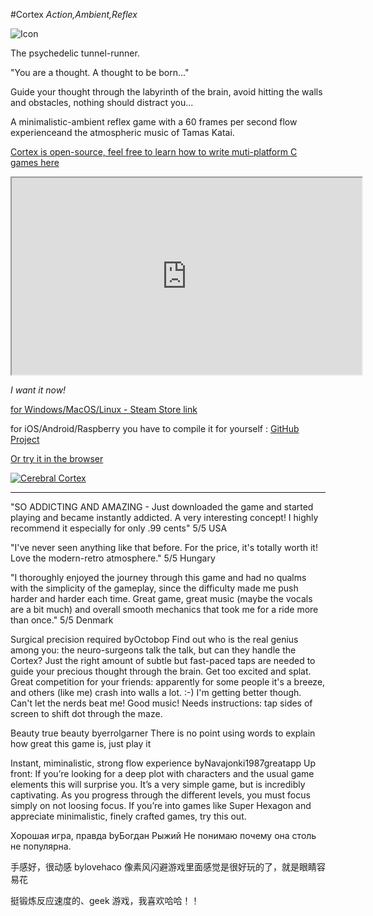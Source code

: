 #Cortex
_Action,Ambient,Reflex_

![Icon](/images/cortex_icon.png)

The psychedelic tunnel-runner.

"You are a thought. A thought to be born..."

Guide your thought through the labyrinth of the brain, avoid hitting the walls and obstacles, nothing should distract you...

A minimalistic-ambient reflex game with a 60 frames per second flow experienceand the atmospheric music of Tamas Katai.

<a href="https://github.com/milgra/cortex" target="_blank">Cortex is open-source, feel free to learn how to write muti-platform C games here</a> 

<iframe width="560" height="315" src="https://www.youtube.com/embed/aHDo_f014rc" allow="accelerometer; autoplay; encrypted-media; gyroscope; picture-in-picture; fullscreen"></iframe>

_I want it now!_

<a href="https://store.steampowered.com/app/998820/Cortex/" target="_blank">for Windows/MacOS/Linux - Steam Store link</a>

for iOS/Android/Raspberry you have to compile it for yourself : [GitHub Project](https://github.com/milgra/cortex)

[Or try it in the browser](downloads/cortex/index.html)

<a href="https://www.indiedb.com/games/cerebral-cortex" title="View Cerebral Cortex on Indie DB" target="_blank"><img src="https://button.indiedb.com/popularity/medium/games/69671.png" alt="Cerebral Cortex" /></a>

---

"SO ADDICTING AND AMAZING - Just downloaded the game and started playing and became instantly addicted. A very interesting concept! I highly recommend it especially for only .99 cents" 5/5 USA

"I've never seen anything like that before. For the price, it's totally worth it! Love the modern-retro atmosphere." 5/5 Hungary

"I thoroughly enjoyed the journey through this game and had no qualms with the simplicity of the gameplay, since the difficulty made me push harder and harder each time. Great game, great music (maybe the vocals are a bit much) and overall smooth mechanics that took me for a ride more than once." 5/5 Denmark

Surgical precision required
byOctobop
Find out who is the real genius among you: the neuro-surgeons talk the talk, but can they handle the Cortex? Just the right amount of subtle but fast-paced taps are needed to guide your precious thought through the brain. Get too excited and splat. Great competition for your friends: apparently for some people it's a breeze, and others (like me) crash into walls a lot. :-) I'm getting better though. Can't let the nerds beat me! Good music! Needs instructions: tap sides of screen to shift dot through the maze.

Beauty true beauty
byerrolgarner
There is no point using words to explain how great this game is, just play it

Instant, miminalistic, strong flow experience
byNavajonki1987greatapp
Up front: If you’re looking for a deep plot with characters and the usual game elements this will surprise you. It’s a very simple game, but is incredibly captivating. As you progress through the different levels, you must focus simply on not loosing focus. If you’re into games like Super Hexagon and appreciate minimalistic, finely crafted games, try this out.

Хорошая игра, правда
byБогдан Рыжий
Не понимаю почему она столь не популярна.

手感好，很动感
bylovehaco
像素风闪避游戏里面感觉是很好玩的了，就是眼睛容易花

挺锻炼反应速度的、geek 游戏，我喜欢哈哈！！